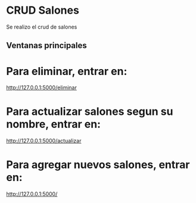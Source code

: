 # CRUD Salones
Se realizo el crud de salones

## Ventanas principales

# Para eliminar, entrar en: 
http://127.0.0.1:5000/eliminar

# Para actualizar salones segun su nombre, entrar en: 
http://127.0.0.1:5000/actualizar

# Para agregar nuevos salones, entrar en: 
http://127.0.0.1:5000/

